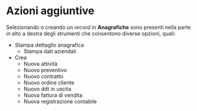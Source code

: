 # Azioni aggiuntive

Selezionando o creando un _record_ in **Anagrafiche** sono presenti nella parte in alto a destra degli strumenti che consentono diverse opzioni, quali:

* Stampa dettaglio anagrafica
  * Stampa dati aziendali
* Crea
  * Nuova attività
  * Nuovo preventivo
  * Nuovo contratto
  * Nuovo ordine cliente
  * Nuovo ddt in uscita
  * Nuova fattura di vendita
  * Nuova registrazione contabile
